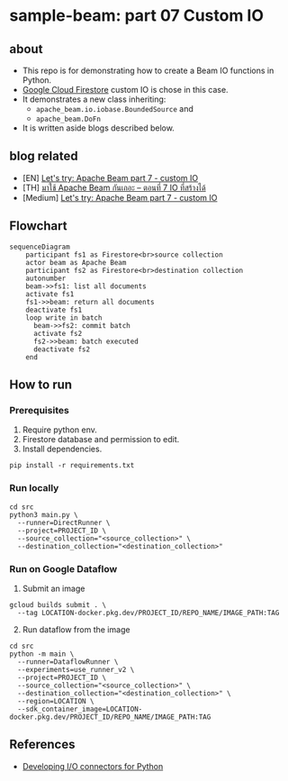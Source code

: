 # sample-beam: part 07 Custom IO

## about

- This repo is for demonstrating how to create a Beam IO functions in Python.
- [Google Cloud Firestore](https://firebase.google.com/docs/firestore) custom IO is chose in this case.
- It demonstrates a new class inheriting:
  - `apache_beam.io.iobase.BoundedSource` and
  - `apache_beam.DoFn`
- It is written aside blogs described below.

## blog related

- [EN] [Let's try: Apache Beam part 7 - custom IO](https://www.bluebirz.net/en/lets-try-apache-beam-part-7)
- [TH] [มาใช้ Apache Beam กันเถอะ – ตอนที่ 7 IO ที่สร้างได้](https://www.bluebirz.net/th/lets-try-apache-beam-part-7-th)
- [Medium] [Let's try: Apache Beam part 7 - custom IO]()

## Flowchart

```mermaid
sequenceDiagram
    participant fs1 as Firestore<br>source collection
    actor beam as Apache Beam
    participant fs2 as Firestore<br>destination collection
    autonumber
    beam->>fs1: list all documents
    activate fs1
    fs1->>beam: return all documents
    deactivate fs1
    loop write in batch
      beam->>fs2: commit batch
      activate fs2
      fs2->>beam: batch executed
      deactivate fs2
    end
```

## How to run

### Prerequisites

1. Require python env.
2. Firestore database and permission to edit.
3. Install dependencies.

```shell
pip install -r requirements.txt
```

### Run locally

```shell
cd src
python3 main.py \
  --runner=DirectRunner \
  --project=PROJECT_ID \
  --source_collection="<source_collection>" \
  --destination_collection="<destination_collection>"
```

### Run on Google Dataflow

1. Submit an image

```shell
gcloud builds submit . \
  --tag LOCATION-docker.pkg.dev/PROJECT_ID/REPO_NAME/IMAGE_PATH:TAG
```

2. Run dataflow from the image

```shell
cd src
python -m main \
  --runner=DataflowRunner \
  --experiments=use_runner_v2 \
  --project=PROJECT_ID \
  --source_collection="<source_collection>" \
  --destination_collection="<destination_collection>" \
  --region=LOCATION \
  --sdk_container_image=LOCATION-docker.pkg.dev/PROJECT_ID/REPO_NAME/IMAGE_PATH:TAG
```

## References

- [Developing I/O connectors for Python](https://beam.apache.org/documentation/io/developing-io-python/#implementing-the-boundedsource-subclass)
